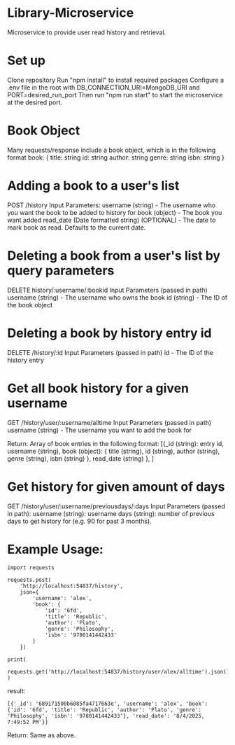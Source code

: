 # Library-Microservice

Microservice to provide user read history and retrieval.

# Set up
Clone repository
Run "npm install" to install required packages
Configure a .env file in the root with DB_CONNECTION_URI=MongoDB_URI and PORT=desired_run_port
Then run "npm run start" to start the microservice at the desired port.

# Book Object
Many requests/response include a book object, which is in the following format
book: {
title: string
id: string
author: string
genre: string
isbn: string
}

# Adding a book to a user's list

POST /history
Input Parameters: 
username (string) - The username who you want the book to be added to history for
book (object) - The book you want added
read_date (Date formatted string) (OPTIONAL) - The date to mark book as read. Defaults to the current date.

# Deleting a book from a user's list by query parameters

DELETE history/:username/:bookid
Input Parameters (passed in path)
username (string) - The username who owns the book
id (string) - The ID of the book object

# Deleting a book by history entry id

DELETE /history/:id
Input Parameters (passed in path)
id - The ID of the history entry

# Get all book history for a given username

GET /history/user/:username/alltime
Input Parameters (passed in path)
username (string) - The username you want to add the book for

Return:
Array of book entries in the following format:
\[{_id (string): entry id,
username (string),
book (object): {
  title (string),
  id (string),
  author (string),
  genre (string),
  isbn (string)
  },
read_date (string)
}, ]

# Get history for given amount of days

GET /history/user/:username/previousdays/:days
Input Parameters (passed in path):
username (string): username
days (string): number of previous days to get history for (e.g. 90 for past 3 months).

# Example Usage:

```
import requests

requests.post(
    'http://localhost:54837/history',
    json={
        'username': 'alex',
        'book': {
            'id': '6fd',
            'title': 'Republic',
            'author': 'Plato',
            'genre': 'Philosophy',
            'isbn': '9780141442433'
        }
    })

print(
    requests.get('http://localhost:54837/history/user/alex/alltime').json()
)
```

result:
```
[{'_id': '689171500b6085fa4717663e', 'username': 'alex', 'book': {'id': '6fd', 'title': 'Republic', 'author': 'Plato', 'genre': 'Philosophy', 'isbn': '9780141442433'}, 'read_date': '8/4/2025, 7:49:52 PM'}]
```

Return:
Same as above.
